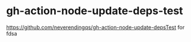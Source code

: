 # gh-action-node-update-deps-test
https://github.com/neverendingqs/gh-action-node-update-depsTest for 
fdsa
